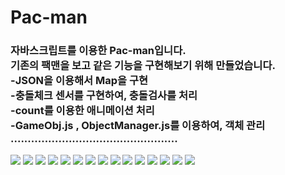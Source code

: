 <h1>Pac-man</h1>
<h3>
자바스크립트를 이용한 Pac-man입니다.
<br>기존의 팩맨을 보고 같은 기능을 구현해보기 위해 만들었습니다.
<br>-JSON을 이용해서 Map을 구현
<br>-충돌체크 센서를 구현하여, 충돌검사를 처리
<br>-count를 이용한 애니메이션 처리
<br>-GameObj.js , ObjectManager.js를 이용하여, 객체 관리
.................................................
</h3>

<img src="https://postfiles.pstatic.net/MjAxOTA1MDdfNTcg/MDAxNTU3MTY2NDcyNTkw.kVU2XZk9ukVTn9ta8ROzwysjaL9X5oYjeEanvs30Hpcg.sIXRgPXXmpRfTzzRP5ykRgFQoLfk5mMuNn79ppt0S-Ag.PNG.wjddydwndi/image.png?type=w773">
<img src="https://postfiles.pstatic.net/MjAxOTA1MDdfMjIx/MDAxNTU3MTY2NDc5MDI3.L3YOIkWA6EsvKOSW40pHx0oAxTYzID-yXcQa7JcQv-0g.jgBLBcF_-mlmojsmdDibOf95rzCKkFADtJFAmPjdtggg.PNG.wjddydwndi/image.png?type=w773">
<img src="https://postfiles.pstatic.net/MjAxOTA1MDdfMjM5/MDAxNTU3MTY2NDkxNTU0.8nYiVG7ebzvjbU5BQi4ifPc7YocuY87OYJK_ECqCfNsg.1hsZHyUgmvNyxNPG7MlUW8GqFh9mKnCOkN4-pMdLGdMg.PNG.wjddydwndi/image.png?type=w773">
<img src="https://postfiles.pstatic.net/MjAxOTA1MDdfMjA5/MDAxNTU3MTY2NDk4MjIw.3kVM-KzdQcQ6TWaulgmErl2Y2KCk_eM7sM2Bg7Q_eBAg.VmRTzkLTtvsrwj5fOjYfUIzqKPK7T2Wbu8LrnelC_cMg.PNG.wjddydwndi/image.png?type=w773">
<img src="https://postfiles.pstatic.net/MjAxOTA1MDdfMTUz/MDAxNTU3MTY2NTA2NzMw.OJlatD1jDWwrv60bttHpPsERABMtv_3dP_YZNz5tA5Ag.-vxh2_gPDpJA8T8CgeJmri_ckwMZAgCkmKwlcVX7vC0g.PNG.wjddydwndi/image.png?type=w773">
<img src="https://postfiles.pstatic.net/MjAxOTA1MDdfNjUg/MDAxNTU3MTY2NTE1NDk3._X_P0vEZgwxjfDmMbzalLRoX-1fgHkjzevQ5mfo7T34g.9G-uyKaCcIhn9zbPxSzNOHITQclrLVsns8WJc4X1TQkg.PNG.wjddydwndi/image.png?type=w773">
<img src="https://postfiles.pstatic.net/MjAxOTA1MDdfMjQy/MDAxNTU3MTY2NTIyODA2.2zQOGmY8SAnGPbzMkzBABMUOE2kAO5tjA855m4yFrdsg.iDet2f-SKGpZ9ElsbsvjT_qnSgAKvILCkocgGYk6_pQg.PNG.wjddydwndi/image.png?type=w773">
<img src="https://postfiles.pstatic.net/MjAxOTA1MDdfNDEg/MDAxNTU3MTY2NTMwNDMx.IhkKI8RhD8nIb7WIMByBhYbkDFeE9KgZ5jWGOojpb3Mg.bzlIPQ5HzjJLX9lr-C9S3GvySr6UZHm8Y9DFtE8Lbhog.PNG.wjddydwndi/image.png?type=w773">
<img src="https://postfiles.pstatic.net/MjAxOTA1MDdfNzcg/MDAxNTU3MTY2NTM4MjMy.fw9sqeiTkVfnzJDjvzJ87WfDNZZ992oMLibmZTWX6Mgg.kRnXIjpLglpWsYjPKNqE_Na7qpzy-OaNyRuxMmL9ROEg.PNG.wjddydwndi/image.png?type=w773">
<img src="https://postfiles.pstatic.net/MjAxOTA1MDdfMTg4/MDAxNTU3MTY2NTQ1MDQ5.Hzl4d6CQddj0SF624UqJYC5B7j16lIh1YcNWXcxgOuIg.O0aLknUmy0LmqyVhOVZkRp7O3SRsSADMw75e-K13hIAg.PNG.wjddydwndi/image.png?type=w773">
<img src="https://postfiles.pstatic.net/MjAxOTA1MDdfNTAg/MDAxNTU3MTY2NTUyMDEz.YtDsjrtik6lrMCQs1xCslvlpH3bl0ftnWcpOZ0Y0hxQg.Px1rdgCcwofZxXlFkv2toPFurpOZSM6mUgwz-3oMoU0g.PNG.wjddydwndi/image.png?type=w773">
<img src="https://postfiles.pstatic.net/MjAxOTA1MDdfODQg/MDAxNTU3MTY2NTU5MDA1.G1MOBUNTWt8LxrbFEEDXFryfL8kx39IVJuhKJ20Py0og.uW-gYhru1ozKyIHERNoKYAkl8g6yiq3p7NN4lmesHJgg.PNG.wjddydwndi/image.png?type=w773">
<img src="https://postfiles.pstatic.net/MjAxOTA1MDdfMzQg/MDAxNTU3MTY2NTY3Njgw.tnO02YdcELwRQhlUHOj5IJGUSg5IDOoaduqALyc8Rmsg.Wz40PVm4CwQfNZPcTwhAS1Fo1S2WpW968UbEwGv378Ig.PNG.wjddydwndi/image.png?type=w773">
<img src="https://postfiles.pstatic.net/MjAxOTA1MDdfMTE3/MDAxNTU3MTY2NjE4MzE1.fkB96NEgNn8jfOC9YmtJRT0nWtTC8-8iPplBkROYPTcg.jNqQn0F2ZkoYPSNLkszQdQkzb6eVwK2X5UfooC2Lgycg.PNG.wjddydwndi/image.png?type=w773">
<img src="https://postfiles.pstatic.net/MjAxOTA1MDdfNDYg/MDAxNTU3MTY2NjM4OTA1.E7x14lwIQDzHACNXDe9LJhbQf1nzsGz0_x6M88RAjRgg.a53r-dDN-ZlFx--Z2paLiEYer_0W5NeZ9ZP-zVW8ULcg.PNG.wjddydwndi/image.png?type=w773">


